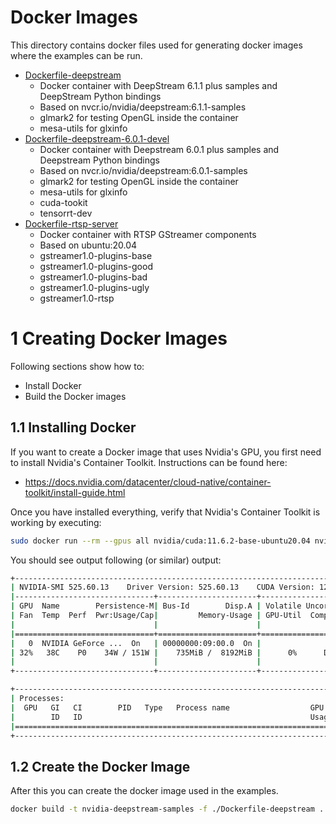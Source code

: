 # Docker Images

This directory contains docker files used for generating docker images where the examples can be run.

* [Dockerfile-deepstream](Dockerfile-deepstream)
  * Docker container with DeepStream 6.1.1 plus samples and DeepStream Python bindings
  * Based on nvcr.io/nvidia/deepstream:6.1.1-samples
  * glmark2 for testing OpenGL inside the container
  * mesa-utils for glxinfo
* [Dockerfile-deepstream-6.0.1-devel](Dockerfile-deepstream-6.0.1-devel)
  * Docker container with Deepstream 6.0.1 plus samples and Deepstream Python bindings
  * Based on nvcr.io/nvidia/deepstream:6.0.1-samples
  * glmark2 for testing OpenGL inside the container
  * mesa-utils for glxinfo
  * cuda-tookit
  * tensorrt-dev
* [Dockerfile-rtsp-server](Dockerfile-rtsp-server)
  * Docker container with RTSP GStreamer components
  * Based on ubuntu:20.04
  * gstreamer1.0-plugins-base
  * gstreamer1.0-plugins-good
  * gstreamer1.0-plugins-bad
  * gstreamer1.0-plugins-ugly
  * gstreamer1.0-rtsp

# 1 Creating Docker Images

Following sections show how to:

* Install Docker
* Build the Docker images

## 1.1 Installing Docker

If you want to create a Docker image that uses Nvidia's GPU, you first need to install Nvidia's Container Toolkit.
Instructions can be found here:

* https://docs.nvidia.com/datacenter/cloud-native/container-toolkit/install-guide.html

Once you have installed everything, verify that Nvidia's Container Toolkit is working by executing:

```bash
sudo docker run --rm --gpus all nvidia/cuda:11.6.2-base-ubuntu20.04 nvidia-smi
```

You should see output following (or similar) output:

```bash
+-----------------------------------------------------------------------------+
| NVIDIA-SMI 525.60.13    Driver Version: 525.60.13    CUDA Version: 12.0     |
|-------------------------------+----------------------+----------------------+
| GPU  Name        Persistence-M| Bus-Id        Disp.A | Volatile Uncorr. ECC |
| Fan  Temp  Perf  Pwr:Usage/Cap|         Memory-Usage | GPU-Util  Compute M. |
|                               |                      |               MIG M. |
|===============================+======================+======================|
|   0  NVIDIA GeForce ...  On   | 00000000:09:00.0  On |                  N/A |
| 32%   38C    P0    34W / 151W |    735MiB /  8192MiB |      0%      Default |
|                               |                      |                  N/A |
+-------------------------------+----------------------+----------------------+

+-----------------------------------------------------------------------------+
| Processes:                                                                  |
|  GPU   GI   CI        PID   Type   Process name                  GPU Memory |
|        ID   ID                                                   Usage      |
|=============================================================================|
+-----------------------------------------------------------------------------+

```

## 1.2 Create the Docker Image

After this you can create the docker image used in the examples.

```bash
docker build -t nvidia-deepstream-samples -f ./Dockerfile-deepstream .
```

